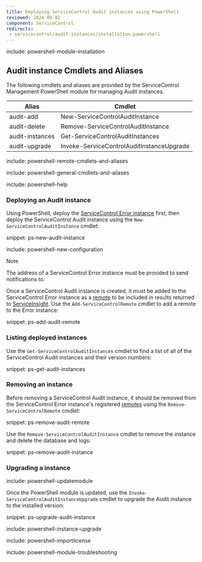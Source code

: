 ```yaml
---
title: Deploying ServiceControl Audit instances using PowerShell
reviewed: 2024-08-01
component: ServiceControl
redirects:
 - servicecontrol/audit-instances/installation-powershell
---
```

include: powershell-module-installation

## Audit instance Cmdlets and Aliases

The following cmdlets and aliases are provided by the ServiceControl Management PowerShell module for managing Audit instances.

| Alias                  | Cmdlet                                        |
| ---------------------- | --------------------------------------------- |
| audit-add              | New-ServiceControlAuditInstance               |
| audit-delete           | Remove-ServiceControlAuditInstance            |
| audit-instances        | Get-ServiceControlAuditInstances              |
| audit-upgrade          | Invoke-ServiceControlAuditInstanceUpgrade     |

include: powershell-remote-cmdlets-and-aliases

include: powershell-general-cmdlets-and-aliases

include: powershell-help

### Deploying an Audit instance

Using PowerShell, deploy the [ServiceControl Error instance](/servicecontrol/servicecontrol-instances/deployment/powershell.md) first, then deploy the ServiceControl Audit instance using the `New-ServiceControlAuditInstance` cmdlet:

snippet: ps-new-audit-instance

include: powershell-new-configuration

> [!NOTE]
> The address of a ServiceControl Error instance must be provided to send notifications to.

Once a ServiceControl Audit instance is created, it must be added to the ServiceControl Error instance as a [remote](/servicecontrol/servicecontrol-instances/remotes.md) to be included in results returned to [ServiceInsight](/serviceinsight/). Use the `Add-ServiceControlRemote` cmdlet to add a remote to the Error instance:

snippet: ps-add-audit-remote

### Listing deployed instances

Use the `Get-ServiceControlAuditInstances` cmdlet to find a list of all of the ServiceControl Audit instances and their version numbers:

snippet: ps-get-audit-instances

### Removing an instance

Before removing a ServiceControl Audit instance, it should be removed from the ServiceControl Error instance's registered [remotes](/servicecontrol/servicecontrol-instances/remotes.md) using the `Remove-ServiceControlRemote` cmdlet:

snippet: ps-remove-audit-remote

Use the `Remove-ServiceControlAuditInstance` cmdlet to remove the instance and delete the database and logs:

snippet: ps-remove-audit-instance

### Upgrading a instance

include: powershell-updatemodule

Once the PowerShell module is updated, use the `Invoke-ServiceControlAuditInstanceUpgrade` cmdlet to upgrade the Audit instance to the installed version:

snippet: ps-upgrade-audit-instance

include: powershell-instance-upgrade

include: powershell-importlicense

include: powershell-module-troubleshooting
